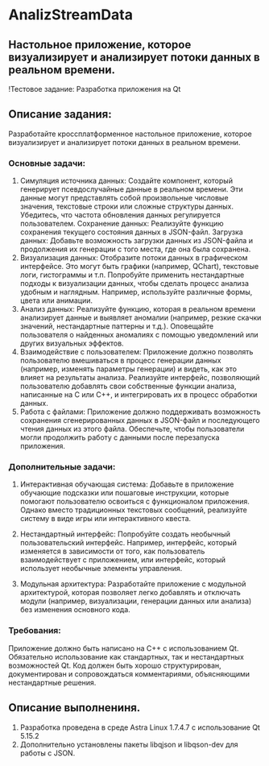 # AnalizStreamData
## Настольное приложение, которое визуализирует и анализирует потоки данных в реальном времени.

!Тестовое задание: Разработка приложения на Qt

## Описание задания:
Разработайте кроссплатформенное настольное приложение, которое визуализирует и анализирует потоки данных в реальном времени.

### Основные задачи:
1. Симуляция источника данных:
Создайте компонент, который генерирует псевдослучайные данные в реальном времени. Эти данные могут представлять собой произвольные числовые значения, текстовые строки или сложные структуры данных.
Убедитесь, что частота обновления данных регулируется пользователем.
Сохранение данных: Реализуйте функцию сохранения текущего состояния данных в JSON-файл.
Загрузка данных: Добавьте возможность загрузки данных из JSON-файла и продолжения их генерации с того места, где она была сохранена.
2. Визуализация данных:
Отобразите потоки данных в графическом интерфейсе. Это могут быть графики (например, QChart), текстовые логи, гистограммы и т.п.
Попробуйте применить нестандартные подходы к визуализации данных, чтобы сделать процесс анализа удобным и наглядным. Например, используйте различные формы, цвета или анимации.
3. Анализ данных:
Реализуйте функцию, которая в реальном времени анализирует данные и выявляет аномалии (например, резкие скачки значений, нестандартные паттерны и т.д.).
Оповещайте пользователя о найденных аномалиях с помощью уведомлений или других визуальных эффектов.
4. Взаимодействие с пользователем:
Приложение должно позволять пользователю вмешиваться в процесс генерации данных (например, изменять параметры генерации) и видеть, как это влияет на результаты анализа.
Реализуйте интерфейс, позволяющий пользователю добавлять свои собственные функции анализа, написанные на C или C++, и интегрировать их в процесс обработки данных.
5. Работа с файлами:
Приложение должно поддерживать возможность сохранения сгенерированных данных в JSON-файл и последующего чтения данных из этого файла.
Обеспечьте, чтобы пользователи могли продолжить работу с данными после перезапуска приложения.

### Дополнительные задачи:

1. Интерактивная обучающая система:
Добавьте в приложение обучающие подсказки или пошаговые инструкции, которые помогают пользователю освоиться с функционалом приложения. Однако вместо традиционных текстовых сообщений, реализуйте систему в виде игры или интерактивного квеста.

2. Нестандартный интерфейс:
Попробуйте создать необычный пользовательский интерфейс. Например, интерфейс, который изменяется в зависимости от того, как пользователь взаимодействует с приложением, или интерфейс, который использует необычные элементы управления.

3. Модульная архитектура:
 Разработайте приложение с модульной архитектурой, которая позволяет легко добавлять и отключать модули (например, визуализации, генерации данных или анализа) без изменения основного кода.

### Требования:
Приложение должно быть написано на C++ с использованием Qt.
Обязательно использование как стандартных, так и нестандартных возможностей Qt.
Код должен быть хорошо структурирован, документирован и сопровождаться комментариями, объясняющими нестандартные решения.


## Описание выполнениня.
1. Разработка проведена в среде Astra Linux 1.7.4.7 с использование Qt 5.15.2
2. Дополнительно установлены пакеты libqjson и libqson-dev для работы с JSON.
